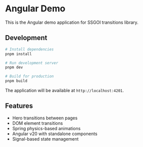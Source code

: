 # Angular Demo

This is the Angular demo application for SSGOI transitions library.

## Development

```bash
# Install dependencies
pnpm install

# Run development server
pnpm dev

# Build for production
pnpm build
```

The application will be available at `http://localhost:4201`.

## Features

- Hero transitions between pages
- DOM element transitions
- Spring physics-based animations
- Angular v20 with standalone components
- Signal-based state management
